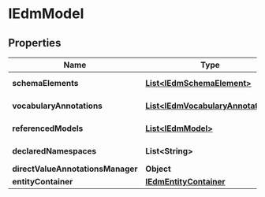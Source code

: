 

# IEdmModel


## Properties

| Name | Type | Description | Notes |
|------------ | ------------- | ------------- | -------------|
|**schemaElements** | [**List&lt;IEdmSchemaElement&gt;**](IEdmSchemaElement.md) |  |  [optional] [readonly] |
|**vocabularyAnnotations** | [**List&lt;IEdmVocabularyAnnotation&gt;**](IEdmVocabularyAnnotation.md) |  |  [optional] [readonly] |
|**referencedModels** | [**List&lt;IEdmModel&gt;**](IEdmModel.md) |  |  [optional] [readonly] |
|**declaredNamespaces** | **List&lt;String&gt;** |  |  [optional] [readonly] |
|**directValueAnnotationsManager** | **Object** |  |  [optional] |
|**entityContainer** | [**IEdmEntityContainer**](IEdmEntityContainer.md) |  |  [optional] |



